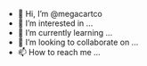 - 👋 Hi, I’m @megacartco
- 👀 I’m interested in ...
- 🌱 I’m currently learning ...
- 💞️ I’m looking to collaborate on ...
- 📫 How to reach me ...

<!---
megacartco/megacartco is a ✨ special ✨ repository because its `README.md` (this file) appears on your GitHub profile.
You can click the Preview link to take a look at your changes.
--->
